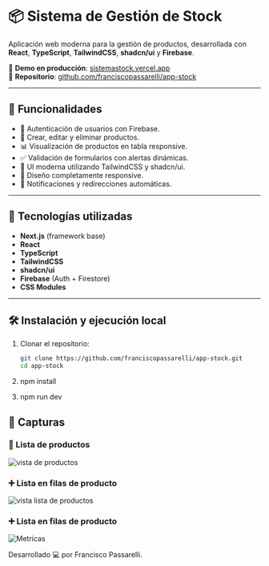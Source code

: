 # 📦 Sistema de Gestión de Stock

Aplicación web moderna para la gestión de productos, desarrollada con **React**, **TypeScript**, **TailwindCSS**, **shadcn/ui** y **Firebase**.

🔗 **Demo en producción**: [sistemastock.vercel.app](https://sistemastock.vercel.app/)  
📁 **Repositorio**: [github.com/franciscopassarelli/app-stock](https://github.com/franciscopassarelli/app-stock)

---

## 🚀 Funcionalidades

- 🔐 Autenticación de usuarios con Firebase.
- 📝 Crear, editar y eliminar productos.
- 📊 Visualización de productos en tabla responsive.
- ✅ Validación de formularios con alertas dinámicas.
- 🎨 UI moderna utilizando TailwindCSS y shadcn/ui.
- 📱 Diseño completamente responsive.
- 🔔 Notificaciones y redirecciones automáticas.

---

## 🧱 Tecnologías utilizadas

- **Next.js** (framework base)
- **React**
- **TypeScript**
- **TailwindCSS**
- **shadcn/ui**
- **Firebase** (Auth + Firestore)
- **CSS Modules**

---

## 🛠 Instalación y ejecución local

1. Clonar el repositorio:
   ```bash
   git clone https://github.com/franciscopassarelli/app-stock.git
   cd app-stock
2. npm install

3. npm run dev

## 📸 Capturas

### 🧾 Lista de productos
![vista de productos](./screenshots/prod.png)

### ➕ Lista en filas de producto
![vista lista de productos](./screenshots/vist.png)

### ➕ Lista en filas de producto
![Metricas](./screenshots/panel.png)


Desarrollado 💻 por Francisco Passarelli.
